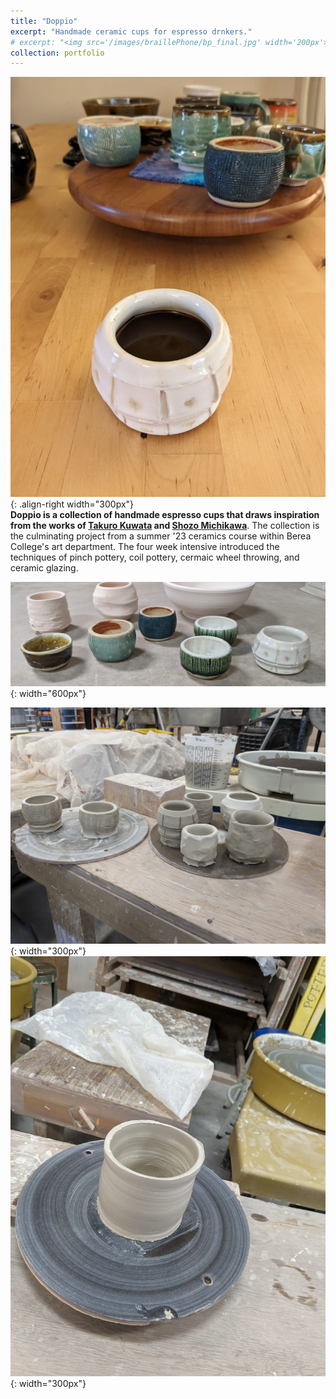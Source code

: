 ```yaml
---
title: "Doppio"
excerpt: "Handmade ceramic cups for espresso drnkers."
# excerpt: "<img src='/images/braillePhone/bp_final.jpg' width='200px'>"
collection: portfolio
---
```


![Espresso Cups Coffee](/images/doppio/ceramics_cups_coffee.jpg "Espresso Cups Coffee"){: .align-right width="300px"}  
**Doppio is a collection of handmade espresso cups that draws inspiration from the works of <a href="http://www.takurokuwata.com/" target="_blank">Takuro Kuwata</a> and <a href="https://www.shozo-michikawa.com/profile_en" target="_blank">Shozo Michikawa</a>**. The collection is the culminating project from a summer '23 ceramics course within Berea College's art department. The four week intensive introduced the techniques of pinch pottery, coil pottery, cermaic wheel throwing, and ceramic glazing.  

![Espresso Cups](/images/doppio/ceramics_cups_display_edit.jpg "Espresso Cups"){: width="600px"}  

![Espresso Cups Drying](/images/doppio/ceramics_cups_drying.jpg "Espresso Cups Drying"){: width="300px"}
![Espresso Cups Drying](/images/doppio/ceramics_pen_holder.jpg "Espresso Cups Drying"){: width="300px"}  
